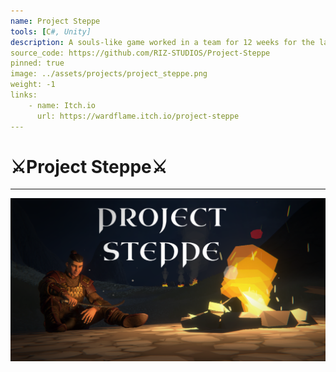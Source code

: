 ```yaml
---
name: Project Steppe
tools: [C#, Unity]
description: A souls-like game worked in a team for 12 weeks for the last trimester of year 3
source_code: https://github.com/RIZ-STUDIOS/Project-Steppe
pinned: true
image: ../assets/projects/project_steppe.png
weight: -1
links:
    - name: Itch.io
      url: https://wardflame.itch.io/project-steppe
---
```


# ⚔️Project Steppe⚔️

---

![Project Steppe Title Image](../assets/projects/project_steppe.png)